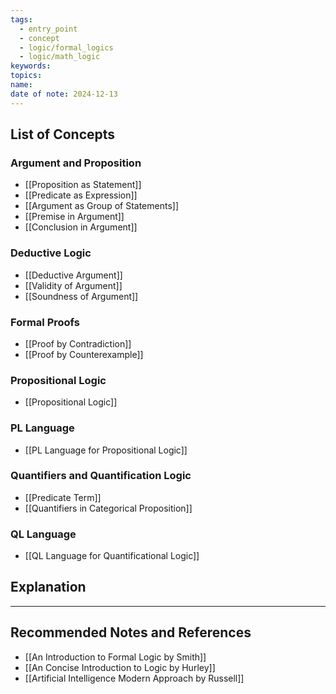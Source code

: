 ```yaml
---
tags:
  - entry_point
  - concept
  - logic/formal_logics
  - logic/math_logic
keywords: 
topics: 
name: 
date of note: 2024-12-13
---
```


## List of Concepts

### Argument and Proposition

- [[Proposition as Statement]]
- [[Predicate as Expression]]
- [[Argument as Group of Statements]]
- [[Premise in Argument]]
- [[Conclusion in Argument]]


### Deductive Logic

- [[Deductive Argument]]
- [[Validity of Argument]]
- [[Soundness of Argument]]

### Formal Proofs

- [[Proof by Contradiction]]
- [[Proof by Counterexample]]

### Propositional Logic

- [[Propositional Logic]]

### PL Language

- [[PL Language for Propositional Logic]]


### Quantifiers and Quantification Logic

- [[Predicate Term]]
- [[Quantifiers in Categorical Proposition]]

### QL Language

- [[QL Language for Quantificational Logic]]




## Explanation





-----------
##  Recommended Notes and References


- [[An Introduction to Formal Logic by Smith]]
- [[An Concise Introduction to Logic by Hurley]]
- [[Artificial Intelligence Modern Approach by Russell]]